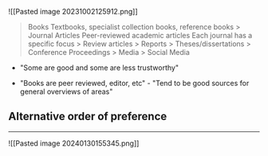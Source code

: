 ![[Pasted image 20231002125912.png]]
> Books Textbooks, specialist collection books, reference books > Journal Articles Peer-reviewed academic articles Each journal has a specific focus > Review articles > Reports > Theses/dissertations > Conference Proceedings > Media > Social Media

* "Some are good and some are less trustworthy"

* "Books are peer reviewed, editor, etc" - "Tend to be good sources for general overviews of areas"

## Alternative order of preference
---
![[Pasted image 20240130155345.png]]